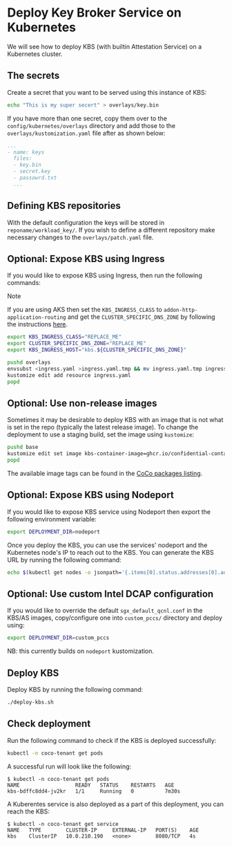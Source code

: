 # Deploy Key Broker Service on Kubernetes

We will see how to deploy KBS (with builtin Attestation Service) on a Kubernetes cluster.

## The secrets

Create a secret that you want to be served using this instance of KBS:

```bash
echo "This is my super secert" > overlays/key.bin
```

If you have more than one secret, copy them over to the `config/kubernetes/overlays` directory and add those to the `overlays/kustomization.yaml` file after as shown below:

```yaml
...
- name: keys
  files:
  - key.bin
  - secret.key
  - passowrd.txt
  ...
```

## Defining KBS repositories

With the default configuration the keys will be stored in `reponame/workload_key/`. If you wish to define a different repository make necessary changes to the `overlays/patch.yaml` file.

## Optional: Expose KBS using Ingress

If you would like to expose KBS using Ingress, then run the following commands:

> [!NOTE]
> If you are using AKS then set the `KBS_INGRESS_CLASS` to `addon-http-application-routing` and get the `CLUSTER_SPECIFIC_DNS_ZONE` by following the instructions [here](https://learn.microsoft.com/en-us/azure/aks/http-application-routing#enable-http-application-routing).

```bash
export KBS_INGRESS_CLASS="REPLACE_ME"
export CLUSTER_SPECIFIC_DNS_ZONE="REPLACE_ME"
export KBS_INGRESS_HOST="kbs.${CLUSTER_SPECIFIC_DNS_ZONE}"

pushd overlays
envsubst <ingress.yaml >ingress.yaml.tmp && mv ingress.yaml.tmp ingress.yaml
kustomize edit add resource ingress.yaml
popd
```

## Optional: Use non-release images

Sometimes it may be desirable to deploy KBS with an image that is not what is set in the repo (typically
the latest release image). To change the deployment to use a staging build, set the image using `kustomize`:

```bash
pushd base
kustomize edit set image kbs-container-image=ghcr.io/confidential-containers/staged-images/kbs:65ee7e1acccd13dcb515058e71c5f8bfb4281e35
popd
```

The available image tags can be found in the [CoCo packages listing](https://github.com/orgs/confidential-containers/packages?repo_name=trustee).

## Optional: Expose KBS using Nodeport

If you would like to expose KBS service using Nodeport then export the following environment variable:

```bash
export DEPLOYMENT_DIR=nodeport
```

Once you deploy the KBS, you can use the services' nodeport and the Kubernetes node's IP to reach out to the KBS. You can generate the KBS URL by running the following command:

```bash
echo $(kubectl get nodes -o jsonpath='{.items[0].status.addresses[0].address}'):$(kubectl get svc kbs -n coco-tenant -o jsonpath='{.spec.ports[0].nodePort}')
```

## Optional: Use custom Intel DCAP configuration

If you would like to override the default `sgx_default_qcnl.conf` in the KBS/AS images, copy/configure one into `custom_pccs/` directory and deploy using:

```bash
export DEPLOYMENT_DIR=custom_pccs
```

NB: this currently builds on `nodeport` kustomization.

## Deploy KBS

Deploy KBS by running the following command:

```bash
./deploy-kbs.sh
```

## Check deployment

Run the following command to check if the KBS is deployed successfully:

```bash
kubectl -n coco-tenant get pods
```

A successful run will look like the following:

```console
$ kubectl -n coco-tenant get pods
NAME                  READY   STATUS    RESTARTS   AGE
kbs-bdffc8dd4-jv2kr   1/1     Running   0          7m30s
```

A Kuberentes service is also deployed as a part of this deployment, you can reach the KBS:

```console
$ kubectl -n coco-tenant get service
NAME   TYPE        CLUSTER-IP     EXTERNAL-IP   PORT(S)    AGE
kbs    ClusterIP   10.0.210.190   <none>        8080/TCP   4s
```
